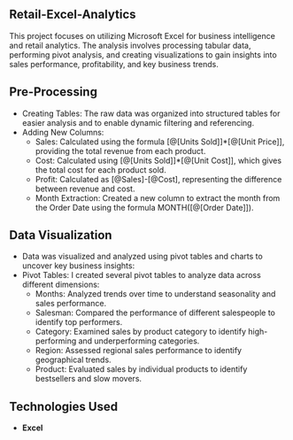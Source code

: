 ## **Retail-Excel-Analytics**
This project focuses on utilizing Microsoft Excel for business intelligence and retail analytics. The analysis involves processing tabular data, performing pivot analysis, and creating visualizations to gain insights into sales performance, profitability, and key business trends.

## **Pre-Processing**
  - Creating Tables: The raw data was organized into structured tables for easier analysis and to enable dynamic filtering and referencing.
  - Adding New Columns:
      - Sales: Calculated using the formula [@[Units Sold]]*[@[Unit Price]], providing the total revenue from each product.
      - Cost: Calculated using [@[Units Sold]]*[@[Unit Cost]], which gives the total cost for each product sold.
      - Profit: Calculated as [@Sales]-[@Cost], representing the difference between revenue and cost.
      - Month Extraction: Created a new column to extract the month from the Order Date using the formula MONTH([@[Order Date]]).

## **Data Visualization**
   -  Data was visualized and analyzed using pivot tables and charts to uncover key business insights:
   - Pivot Tables: I created several pivot tables to analyze data across different dimensions:
     - Months: Analyzed trends over time to understand seasonality and sales performance.
     - Salesman: Compared the performance of different salespeople to identify top performers.
     - Category: Examined sales by product category to identify high-performing and underperforming categories.
     - Region: Assessed regional sales performance to identify geographical trends.
     - Product: Evaluated sales by individual products to identify bestsellers and slow movers.
    
 ## **Technologies Used**
 - **Excel**
